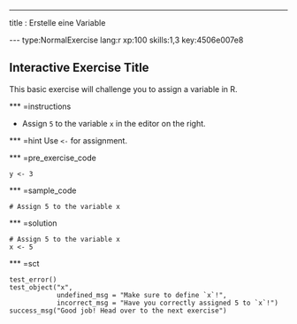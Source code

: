 ---
title       : Erstelle eine Variable

--- type:NormalExercise lang:r xp:100 skills:1,3 key:4506e007e8
## Interactive Exercise Title

This basic exercise will challenge you to assign a variable in R.

*** =instructions
- Assign `5` to the variable `x` in the editor on the right.

*** =hint
Use `<-` for assignment.

*** =pre_exercise_code
```{r}
y <- 3
```

*** =sample_code
```{r}
# Assign 5 to the variable x
```

*** =solution
```{r}
# Assign 5 to the variable x
x <- 5
```

*** =sct
```{r}
test_error()
test_object("x",
            undefined_msg = "Make sure to define `x`!",
            incorrect_msg = "Have you correctly assigned 5 to `x`!")
success_msg("Good job! Head over to the next exercise")
```